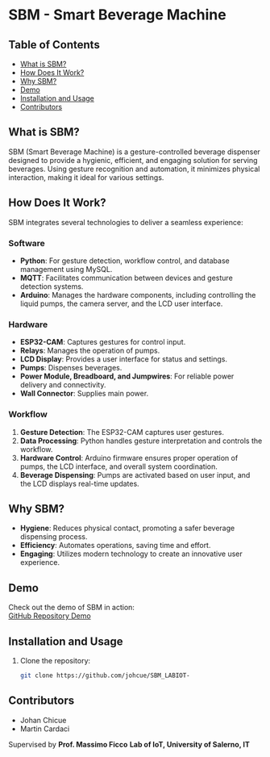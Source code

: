 # SBM - Smart Beverage Machine

## Table of Contents
- [What is SBM?](#what-is-sbm)
- [How Does It Work?](#how-does-it-work)
- [Why SBM?](#why-sbm)
- [Demo](#demo)
- [Installation and Usage](#installation-and-usage)
- [Contributors](#contributors)

## What is SBM?

SBM (Smart Beverage Machine) is a gesture-controlled beverage dispenser designed to provide a hygienic, efficient, and engaging solution for serving beverages. Using gesture recognition and automation, it minimizes physical interaction, making it ideal for various settings.

## How Does It Work?

SBM integrates several technologies to deliver a seamless experience:

### Software
- **Python**: For gesture detection, workflow control, and database management using MySQL.
- **MQTT**: Facilitates communication between devices and gesture detection systems.
- **Arduino**: Manages the hardware components, including controlling the liquid pumps, the camera server, and the LCD user interface.

### Hardware
- **ESP32-CAM**: Captures gestures for control input.
- **Relays**: Manages the operation of pumps.
- **LCD Display**: Provides a user interface for status and settings.
- **Pumps**: Dispenses beverages.
- **Power Module, Breadboard, and Jumpwires**: For reliable power delivery and connectivity.
- **Wall Connector**: Supplies main power.

### Workflow
1. **Gesture Detection**: The ESP32-CAM captures user gestures.
2. **Data Processing**: Python handles gesture interpretation and controls the workflow.
3. **Hardware Control**: Arduino firmware ensures proper operation of pumps, the LCD interface, and overall system coordination.
4. **Beverage Dispensing**: Pumps are activated based on user input, and the LCD displays real-time updates.

## Why SBM?

- **Hygiene**: Reduces physical contact, promoting a safer beverage dispensing process.
- **Efficiency**: Automates operations, saving time and effort.
- **Engaging**: Utilizes modern technology to create an innovative user experience.

## Demo

Check out the demo of SBM in action:  
[GitHub Repository Demo](https://github.com/johcue/SBM_LABIOT-)

## Installation and Usage

1. Clone the repository:
   ```bash
   git clone https://github.com/johcue/SBM_LABIOT-

## Contributors
- Johan Chicue
- Martin Cardaci

Supervised by **Prof. Massimo Ficco**
**Lab of IoT, University of Salerno, IT**
